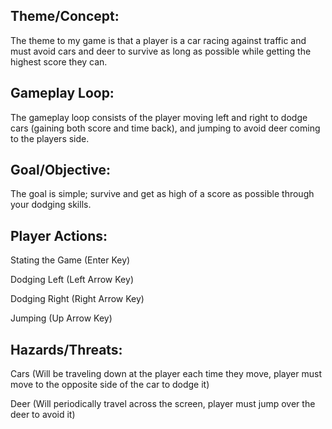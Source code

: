 ## Theme/Concept:

The theme to my game is that a player is a car racing against traffic and must avoid cars and deer to survive as long as possible while getting the highest score they can.


## Gameplay Loop:

The gameplay loop consists of the player moving left and right to dodge cars (gaining both score and time back), and jumping to avoid deer coming to the players side.


## Goal/Objective:

The goal is simple; survive and get as high of a score as possible through your dodging skills.


## Player Actions:

Stating the Game (Enter Key)

Dodging Left (Left Arrow Key)

Dodging Right (Right Arrow Key)

Jumping (Up Arrow Key)


## Hazards/Threats:

Cars (Will be traveling down at the player each time they move, player must move to the opposite side of the car to dodge it)

Deer (Will periodically travel across the screen, player must jump over the deer to avoid it)
